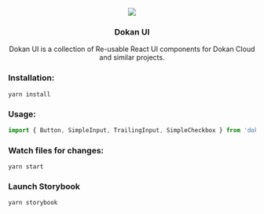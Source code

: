 <p align="center">
<img src="https://avatars.githubusercontent.com/u/90897095?s=100&v=4">

  <h3 align="center">Dokan UI</h3>
<p align="center">Dokan UI is a collection of Re-usable React UI components for Dokan Cloud and similar projects.</p>
</p>

### Installation:
`yarn install`

### Usage:
```ts
import { Button, SimpleInput, TrailingInput, SimpleCheckbox } from 'dokan-ui';
```
### Watch files for changes:
`yarn start`

### Launch Storybook
`yarn storybook`
